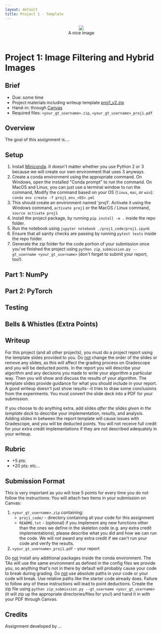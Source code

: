 ```yaml
---
layout: default
title: Project 1 - Template
---
```


<center>
    <img src="images/proj1/hybrid_image.jpg">
    <br>
    A nice image
    <br><br>
</center>

# Project 1: Image Filtering and Hybrid Images

## Brief
* Due: some time
* Project materials including writeup template [proj1_v2.zip](projects/proj1_v2.zip)
* Hand-in: through [Canvas](https://gatech.instructure.com)
* Required files: `<your_gt_username>.zip`, `<your_gt_username>_proj1.pdf`

## Overview
The goal of this assignment is....

## Setup 
1. Install [Miniconda](https://conda.io/miniconda.html). It doesn't matter whether you use Python 2 or 3 because we will create our own environment that uses 3 anyways.
2. Create a conda environment using the appropriate command. On Windows, open the installed "Conda prompt" to run the command. On MacOS and Linux, you can just use a terminal window to run the command, Modify the command based on your OS (`linux`, `mac`, or `win`): `conda env create -f proj1_env_<OS>.yml`
3. This should create an environment named 'proj1'. Activate it using the Windows command, `activate proj1` or the MacOS / Linux command, `source activate proj1`
4. Install the project package, by running `pip install -e .` inside the repo folder.
5. Run the notebook using `jupyter notebook ./proj1_code/proj1.ipynb`
6. Ensure that all sanity checks are passing by running `pytest tests` inside the repo folder.
7. Generate the zip folder for the code portion of your submission once you've finished the project using `python zip_submission.py --gt_username <your_gt_username>` (don't forget to submit your report, too!).

## Part 1: NumPy


## Part 2: PyTorch


## Testing

## Bells & Whistles (Extra Points)

## Writeup
For this project (and all other projects), you must do a project report using the template slides provided to you. Do <u>not</u> change the order of the slides or remove any slides, as this will affect the grading process on Gradescope and you will be deducted points. In the report you will describe your algorithm and any decisions you made to write your algorithm a particular way. Then you will show and discuss the results of your algorithm. The template slides provide guidance for what you should include in your report. A good writeup doesn't just show results--it tries to draw some conclusions from the experiments. You must convert the slide deck into a PDF for your submission.

If you choose to do anything extra, add slides _after the slides given in the template deck_ to describe your implementation, results, and analysis. Adding slides in between the report template will cause issues with Gradescope, and you will be deducted points. You will not receive full credit for your extra credit implementations if they are not described adequately in your writeup.

## Rubric
* +5 pts: 
* +20 pts: etc...

## Submission Format
This is very important as you will lose 5 points for every time you do not follow the instructions. You will attach two items in your submission on Canvas:

1. `<your_gt_username>.zip` containing:
    * `proj1_code/` - directory containing all your code for this assignment
    * `README.txt` - (optional) if you implement any new functions other than the ones we define in the skeleton code (e.g. any extra credit implementations), please describe what you did and how we can run the code. We will not award any extra credit if we can't run your code and verify the results.
2. `<your_gt_username>_proj1.pdf` - your report

Do <u>not</u> install any additional packages inside the conda environment. The TAs will use the same environment as defined in the config files we provide you, so anything that's not in there by default will probably cause your code to break during grading. Do <u>not</u> use absolute paths in your code or your code will break. Use relative paths like the starter code already does. Failure to follow any of these instructions will lead to point deductions. Create the zip file using `python zip_submission.py --gt_username <your_gt_username>` (it will zip up the appropriate directories/files for you!) and hand it in with your PDF through Canvas.

## Credits
Assignment developed by ...
